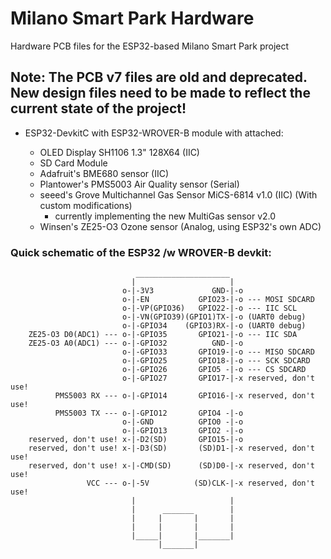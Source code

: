 # Milano Smart Park Hardware

Hardware PCB files for the ESP32-based Milano Smart Park project

## Note: The PCB v7 files are old and deprecated. New design files need to be made to reflect the current state of the project!

- ESP32-DevkitC with ESP32-WROVER-B module with attached:

	- OLED Display SH1106 1.3" 128X64 (IIC)
	- SD Card Module
	- Adafruit's BME680 sensor (IIC)
	- Plantower's PMS5003 Air Quality sensor (Serial)
	- seeed's Grove Multichannel Gas Sensor MiCS-6814 v1.0 (IIC) (With custom modifications)
		+ currently implementing the new MultiGas sensor v2.0
	- Winsen's ZE25-O3 Ozone sensor (Analog, using ESP32's own ADC)
	
### Quick schematic of the ESP32 /w WROVER-B devkit:
                                _____________________
                               |                     |
                             o-|-3V3             GND-|-o
                             o-|-EN           GPIO23-|-o --- MOSI SDCARD
                             o-|-VP(GPIO36)   GPIO22-|-o --- IIC SCL
                             o-|-VN(GPIO39)(GPIO1)TX-|-o (UART0 debug)
                             o-|-GPIO34    (GPIO3)RX-|-o (UART0 debug)
        ZE25-O3 D0(ADC1) --- o-|-GPIO35       GPIO21-|-o --- IIC SDA
        ZE25-O3 A0(ADC1) --- o-|-GPIO32          GND-|-o
                             o-|-GPIO33       GPIO19-|-o --- MISO SDCARD
                             o-|-GPIO25       GPIO18-|-o --- SCK SDCARD
                             o-|-GPIO26       GPIO5 -|-o --- CS SDCARD
                             o-|-GPIO27       GPIO17-|-x reserved, don't use!
              PMS5003 RX --- o-|-GPIO14       GPIO16-|-x reserved, don't use!
              PMS5003 TX --- o-|-GPIO12       GPIO4 -|-o
                             o-|-GND          GPIO0 -|-o
                             o-|-GPIO13       GPIO2 -|-o
        reserved, don't use! x-|-D2(SD)       GPIO15-|-o
        reserved, don't use! x-|-D3(SD)       (SD)D1-|-x reserved, don't use!
        reserved, don't use! x-|-CMD(SD)      (SD)D0-|-x reserved, don't use!
                     VCC --- o-|-5V          (SD)CLK-|-x reserved, don't use!
                               |                     |
                               |      _______        |
                               |     |       |       |
                               |     |       |       |
                               |_____|       |_______|
                                     |_______|